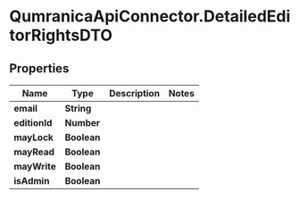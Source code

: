 # QumranicaApiConnector.DetailedEditorRightsDTO

## Properties

Name | Type | Description | Notes
------------ | ------------- | ------------- | -------------
**email** | **String** |  | 
**editionId** | **Number** |  | 
**mayLock** | **Boolean** |  | 
**mayRead** | **Boolean** |  | 
**mayWrite** | **Boolean** |  | 
**isAdmin** | **Boolean** |  | 


